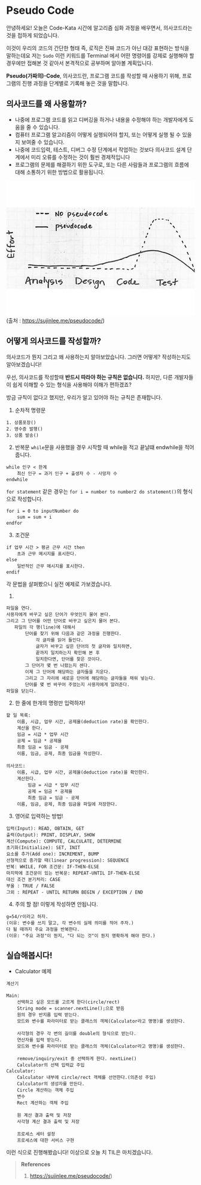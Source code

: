# Pseudo Code

안녕하세요! 오늘은 Code-Kata 시간에 알고리즘 심화 과정을 배우면서, 의사코드라는 것을 접하게 되었습니다. 

이것이 우리의 코드의 간단한 형태 즉, 로직은 진짜 코드가 아닌 대강 표현하는 방식을 말하는데요 저는 `Sudo` 이런 키워드를 Terminal 에서 어떤 명령어를 강제로 실행해야 할 경우에만 접해본 것 같아서 본격적으로 공부하며 알아볼 계획입니다.

**Pseudo(가짜의)-Code**, 의사코드란, 프로그램 코드를 작성할 때 사용하기 위해, 프로그램의 진행 과정을 단계별로 기록해 놓은 것을 말합니다.

## 의사코드를 왜 사용할까?
- 나중에 프로그램 코드를 읽고 디버깅을 하거나 내용을 수정해야 하는 개발자에게 도움을 줄 수 있습니다.
- 컴퓨터 프로그램 알고리즘이 어떻게 실행되어야 할지, 또는 어떻게 실행 될 수 있을지 보여줄 수 있습니다.
- 나중에 코드입력, 테스트, 디버그 수정 단계에서 작업하는 것보다 의사코드 설계 단계에서 미리 오류를 수정하는 것이 훨씬 경제적입니다 
- 프로그램의 문제를 해결하기 위한 도구로, 또는 다른 사람들과 프로그램의 흐름에 대해 소통하기 위한 방법으로 활용됩니다.

![img.png](img.png)
(출처 : https://sujinlee.me/pseudocode/)

## 어떻게 의사코드를 작성할까?
의사코드가 뭔지 그리고 왜 사용하는지 알아보았습니다. 그러면 어떻게? 작성하는지도 알아보겠습니다!

우선, 의사코드를 작성할때 **반드시 따라야 하는 규칙은 없습니다.** 하지만, 다른 개발자들이 쉽게 이해할 수 있는 형식을 사용해야 이해가 편하겠죠? 

방금 규칙이 없다고 했지만, 우리가 알고 있어야 하는 규칙은 존재합니다.
1. 순차적 명령문
```text
1. 상품포장()
2. 영수증 발행()
3. 상품 발송()
```
2. 반복문
`while`문을 사용했을 경우 시작할 때 while을 적고 끝날떄 endwhile을 적어줍니다.

```text
while 인구 < 한계
    최신 인구 = 과거 인구 + 출생자 수 - 사망자 수
endwhile
```
`for statement` 같은 경우는 `for i = number to number2 do statement()`의 형식으로 작성합니다.
```text
for i = 0 to inputNumber do
    sum = sum + i
endfor
```
3. 조건문
```text
if 업무 시간 > 평균 근무 시간 then
    초과 근무 메시지를 표시한다.
else
    일반적인 근무 메시지를 표시한다.
endif
```
각 문법을 살펴봤으니 실전 예제로 가보겠습니다.

1. 
```text
파일을 연다.
사용자에게 바꾸고 싶은 단어가 무엇인지 물어 본다.
그리고 그 단어를 어떤 단어로 바꾸고 싶은지 물어 본다.
   파일의 각 행(line)에 대해서
       단어를 찾기 위해 다음과 같은 과정을 진행한다.
           각 글자를 읽어 들인다.
           글자가 바꾸고 싶은 단어의 첫 글자와 일치하면,
           끝까지 일치하는지 확인해 본 후
           일치한다면, 단어를 찾은 것이다.
       그 단어가 몇 번 나왔는지 센다.
       이제 그 단어에 해당하는 글자들을 지운다.
       그리고 그 자리에 새로운 단어에 해당하는 글자들을 채워 넣는다.
       단어를 몇 번 바꾸어 주었는지 사용자에게 알려준다.
파일을 닫는다.
```

2.  한 줄에 한개의 명령만 입력하자!
```text
할 일 목록:
    이름, 시급, 업무 시간, 공제율(deduction rate)을 확인한다.
    계산을 한다.
    임금 = 시급 * 업무 시간
    공제 = 임금 * 공제율
    최종 임금 = 임금 - 공제
    이름, 임금, 공제, 최종 임금을 작성한다.

의사코드:
    이름, 시급, 업무 시간, 공제율(deduction rate)을 확인한다.
    계산한다.
        임금 = 시급 * 업무 시간
        공제 = 임금 * 공제율
        최종 임금 = 임금 - 공제
    이름, 임금, 공제, 최종 임금을 파일에 저장한다.
```
3. 영어로 입력하는 방법!
```text
입력(Input): READ, OBTAIN, GET 
출력(Output): PRINT, DISPLAY, SHOW 
계산(Compute): COMPUTE, CALCULATE, DETERMINE 
초기화(Initialize): SET, INIT 
요소를 추가(Add one): INCREMENT, BUMP 
선형적으로 증가할 때(linear progression): SEQUENCE 
반복: WHILE, FOR 조건문: IF-THEN-ELSE 
마지막에 조건문이 있는 반복문: REPEAT-UNTIL IF-THEN-ELSE 
대신 조건 분기처리: CASE 
부울 : TRUE / FALSE 
그외 : REPEAT - UNTIL RETURN BEGIN / EXCEPTION / END 
```
4. 주의 할 점! 이렇게 작성하면 안됩니다.
```text
g=54/r이라고 하자.
(이유: 변수를 쓰지 말고, 각 변수의 실제 의미를 적어 주자.)
다 될 때까지 주요 과정을 반복한다.
(이유: "주요 과정"이 뭔지, "다 되는 것"이 뭔지 명확하게 해야 한다.)
```

## 실습해봅시다!

- Calculator 예제
```text
계산기

Main:
    선택하고 싶은 모드를 고르게 한다(circle/rect)
    String mode = scanner.nextLine();으로 받음
    원의 경우 반지름 입력 받는다.
    모드와 변수를 파라미터로 받는 클래스의 객체(Calculator라고 명명)를 생성한다.
    
    사각형의 경우 각 변의 길이를 double의 형식으로 받는다.
    연산자를 입력 받는다.
    모드와 변수를 파라미터로 받는 클래스의 객체(Calculator라고 명명)를 생성한다.
    
    remove/inquiry/exit 중 선택하게 한다. nextLine()
    Calculator의 선택 입력값 주입
Calculator:
    Calculator 내부에 circle/rect 객체를 선언한다.(의존성 주입)
    Calculator의 생성자를 만든다.
    Circle 계산하는 객체 주입
    변수 
    Rect 계산하는 객체 주입 
    
    원 계산 결과 출력 및 저장
    사각형 계산 결과 출력 및 저장
    
    프로세스 세터 설정
    프로세스에 대한 서비스 구현 
```

이런 식으로 진행해봤습니다! 이상으로 오늘 치 TIL은 마치겠습니다.

> **References**
> 1. https://sujinlee.me/pseudocode/)